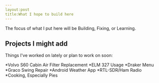 ```yaml
---
layout:post
title:What I hope to build here
---
```


The focus of what I put here will be Building, Fixing, or Learning. 

## Projects I might add

Things I've worked on lately or plan to work on soon:

*Volvo S60 Cabin Air Filter Replacement
*ELM 327 Usage
*Draker Menu
*Graco Swing Repair
*Android Weather App
*RTL-SDR/Ham Radio
*Cooking, Especially Pies
